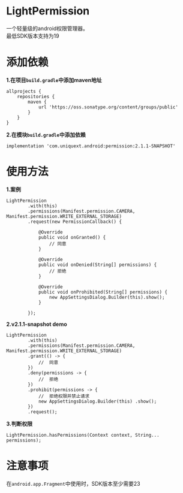 # LightPermission
一个轻量级的android权限管理器。
<br>最低SDK版本支持为19

# 添加依赖
**1.在项目`build.gradle`中添加maven地址**
```
allprojects {
    repositories {
        maven {
            url 'https://oss.sonatype.org/content/groups/public'
        }
    }
}
```
**2.在模块`build.gradle`中添加依赖**
```
implementation 'com.uniquext.android:permission:2.1.1-SNAPSHOT'
```

# 使用方法
**1.案例**
```
LightPermission
        .with(this)
        .permissions(Manifest.permission.CAMERA, Manifest.permission.WRITE_EXTERNAL_STORAGE)
        .request(new PermissionCallback() {

            @Override
            public void onGranted() {
                // 同意
            }

            @Override
            public void onDenied(String[] permissions) {
                // 拒绝
            }

            @Override
            public void onProhibited(String[] permissions) {
                new AppSettingsDialog.Builder(this).show();
            }

        });
```
**2.v2.1.1-snapshot demo**
```
LightPermission
        .with(this)
        .permissions(Manifest.permission.CAMERA, Manifest.permission.WRITE_EXTERNAL_STORAGE)
        .grant(() -> {
            //  同意
        })
        .deny(permissions -> {
            //  拒绝
        })
        .prohibit(permissions -> {
            //  拒绝权限并禁止请求
            new AppSettingsDialog.Builder(this) .show();
        })
        .request();
```
**3.判断权限**
```
LightPermission.hasPermissions(Context context, String... permissions);
```

# 注意事项
在`android.app.Fragment`中使用时，SDK版本至少需要23